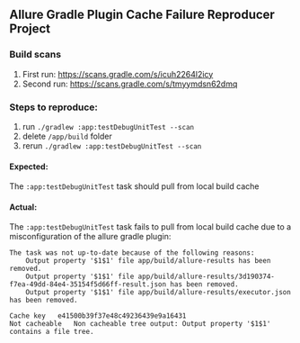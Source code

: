## Allure Gradle Plugin Cache Failure Reproducer Project

### Build scans
1. First run: https://scans.gradle.com/s/icuh2264l2icy
2. Second run: https://scans.gradle.com/s/tmyymdsn62dmq

### Steps to reproduce:

1. run `./gradlew :app:testDebugUnitTest --scan`
2. delete `/app/build` folder
3. rerun `./gradlew :app:testDebugUnitTest --scan`

#### Expected:
The `:app:testDebugUnitTest` task should pull from local build cache

#### Actual:
The `:app:testDebugUnitTest` task fails to pull from local build cache due to a misconfiguration of the allure 
gradle plugin:

```
The task was not up-to-date because of the following reasons:	
    Output property '$1$1' file app/build/allure-results has been removed.	
    Output property '$1$1' file app/build/allure-results/3d190374-f7ea-49dd-84e4-35154f5d66ff-result.json has been removed.	
    Output property '$1$1' file app/build/allure-results/executor.json has been removed.	

Cache key	e41500b39f37e48c49236439e9a16431	
Not cacheable	Non cacheable tree output: Output property '$1$1' contains a file tree.
```